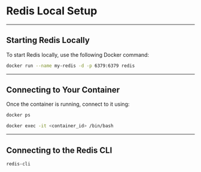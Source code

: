 # Redis Local Setup

---

## Starting Redis Locally

To start Redis locally, use the following Docker command:

```bash
docker run --name my-redis -d -p 6379:6379 redis
```

---

## Connecting to Your Container

Once the container is running, connect to it using:

```bash
docker ps
```

```bash
docker exec -it <container_id> /bin/bash
```

---

## Connecting to the Redis CLI

```bash
redis-cli
```
